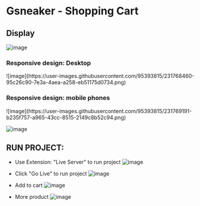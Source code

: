 <h1> Gsneaker - Shopping Cart</h1>

<h2>Display</h2>

![image](https://user-images.githubusercontent.com/95393815/231760656-03802f11-2b73-4a5e-b7e7-4478e821b93c.png)

<h3>Responsive design: Desktop</h3>
![image](https://user-images.githubusercontent.com/95393815/231768460-95c26c90-7e3a-4aea-a258-eb51175d0734.png)

<h3>Responsive design: mobile phones</h3>
![image](https://user-images.githubusercontent.com/95393815/231769191-b235f757-a965-43cc-8515-2149c8b52c94.png)

![image](https://user-images.githubusercontent.com/95393815/231769223-a14c6fd4-0c6c-40ad-8b25-5a5cb0458904.png)

<h2>RUN PROJECT: </h2>

- Use Extension: "Live Server" to run project
![image](https://user-images.githubusercontent.com/95393815/231770002-3de106f0-a62c-479a-8d00-533641bd45a0.png)

- Click "Go Live" to run project
![image](https://user-images.githubusercontent.com/95393815/231770932-11e120b9-53b0-4593-9ced-53a7d8a243c1.png)

- Add to cart
![image](https://user-images.githubusercontent.com/95393815/231771410-5b6dd662-6887-4520-8956-7de2b8612573.png)

- More product
![image](https://user-images.githubusercontent.com/95393815/231771980-65e2af1c-1ae4-46a0-ad49-df496006c2f9.png)



